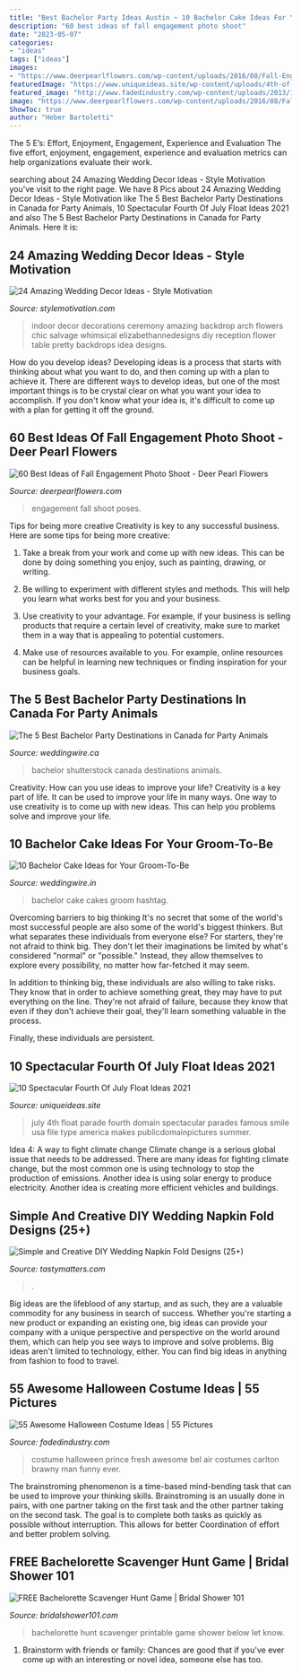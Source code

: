 ```yaml
---
title: "Best Bachelor Party Ideas Austin ~ 10 Bachelor Cake Ideas For Your Groom-to-be"
description: "60 best ideas of fall engagement photo shoot"
date: "2023-05-07"
categories:
- "ideas"
tags: ["ideas"]
images:
- "https://www.deerpearlflowers.com/wp-content/uploads/2016/08/Fall-Engagement-Photo-Shoot-and-Poses-Ideas-20.jpg"
featuredImage: "https://www.uniqueideas.site/wp-content/uploads/4th-of-july-float-free-stock-photo-public-domain-pictures-2.jpg"
featured_image: "http://www.fadedindustry.com/wp-content/uploads/2013/10/fresh-prince-costume.jpg"
image: "https://www.deerpearlflowers.com/wp-content/uploads/2016/08/Fall-Engagement-Photo-Shoot-and-Poses-Ideas-20.jpg"
ShowToc: true
author: "Heber Bartoletti"
---
```



The 5 E’s: Effort, Enjoyment, Engagement, Experience and Evaluation
The five effort, enjoyment, engagement, experience and evaluation metrics can help organizations evaluate their work.

	

		
searching about 24 Amazing Wedding Decor Ideas - Style Motivation you've visit to the right page. We have 8 Pics about 24 Amazing Wedding Decor Ideas - Style Motivation like The 5 Best Bachelor Party Destinations in Canada for Party Animals, 10 Spectacular Fourth Of July Float Ideas 2021 and also The 5 Best Bachelor Party Destinations in Canada for Party Animals. Here it is:
		
    
## 24 Amazing Wedding Decor Ideas - Style Motivation

<img loading=lazy src="http://www.stylemotivation.com/wp-content/uploads/2013/08/25-Amazing-Wedding-Decor-Ideas-12.jpg" onerror="this.onerror=null;this.src='https://tse4.mm.bing.net/th?id=OIP.oW9Yp5qc4XtmB5j1JM0-NgHaLH&amp;pid=15.1';" alt="24 Amazing Wedding Decor Ideas - Style Motivation">

_Source: stylemotivation.com_

>indoor decor decorations ceremony amazing backdrop arch flowers chic salvage whimsical elizabethannedesigns diy reception flower table pretty backdrops idea designs. 

	

How do you develop ideas?
Developing ideas is a process that starts with thinking about what you want to do, and then coming up with a plan to achieve it. There are different ways to develop ideas, but one of the most important things is to be crystal clear on what you want your idea to accomplish. If you don't know what your idea is, it's difficult to come up with a plan for getting it off the ground.

    
## 60 Best Ideas Of Fall Engagement Photo Shoot - Deer Pearl Flowers

<img loading=lazy src="https://www.deerpearlflowers.com/wp-content/uploads/2016/08/Fall-Engagement-Photo-Shoot-and-Poses-Ideas-20.jpg" onerror="this.onerror=null;this.src='https://tse3.mm.bing.net/th?id=OIP.fmVzp6Lr_O-8B3jWsf_bNgHaLH&amp;pid=15.1';" alt="60 Best Ideas of Fall Engagement Photo Shoot - Deer Pearl Flowers">

_Source: deerpearlflowers.com_

>engagement fall shoot poses. 

	

Tips for being more creative
Creativity is key to any successful business. Here are some tips for being more creative:
1. Take a break from your work and come up with new ideas. This can be done by doing something you enjoy, such as painting, drawing, or writing.

2. Be willing to experiment with different styles and methods. This will help you learn what works best for you and your business.

3. Use creativity to your advantage. For example, if your business is selling products that require a certain level of creativity, make sure to market them in a way that is appealing to potential customers.

4. Make use of resources available to you. For example, online resources can be helpful in learning new techniques or finding inspiration for your business goals.


    
## The 5 Best Bachelor Party Destinations In Canada For Party Animals

<img loading=lazy src="https://cdn0.weddingwire.ca/img_g/articles-canada/2019/03-01-2019/bachelor-party-shutterstock-772005289.jpg" onerror="this.onerror=null;this.src='https://tse4.mm.bing.net/th?id=OIP.W6x5et_aV1ztxSBsy8OpvgHaE8&amp;pid=15.1';" alt="The 5 Best Bachelor Party Destinations in Canada for Party Animals">

_Source: weddingwire.ca_

>bachelor shutterstock canada destinations animals. 

	

Creativity: How can you use ideas to improve your life?
Creativity is a key part of life. It can be used to improve your life in many ways. One way to use creativity is to come up with new ideas. This can help you problems solve and improve your life.

    
## 10 Bachelor Cake Ideas For Your Groom-To-Be

<img loading=lazy src="https://cdn0.weddingwire.in/img_g/articulos-india/2019/non-troncales/bachelor-cake/hashtag-cakes-bachelor-cake-naughty-cakes.jpg" onerror="this.onerror=null;this.src='https://tse3.mm.bing.net/th?id=OIP.1tlU3V9aT5Pw0FVVyZ756gHaHa&amp;pid=15.1';" alt="10 Bachelor Cake Ideas for Your Groom-To-Be">

_Source: weddingwire.in_

>bachelor cake cakes groom hashtag. 

	

Overcoming barriers to big thinking
It's no secret that some of the world's most successful people are also some of the world's biggest thinkers. But what separates these individuals from everyone else?
For starters, they're not afraid to think big. They don't let their imaginations be limited by what's considered "normal" or "possible." Instead, they allow themselves to explore every possibility, no matter how far-fetched it may seem.

In addition to thinking big, these individuals are also willing to take risks. They know that in order to achieve something great, they may have to put everything on the line. They're not afraid of failure, because they know that even if they don't achieve their goal, they'll learn something valuable in the process.

 Finally, these individuals are persistent.

    
## 10 Spectacular Fourth Of July Float Ideas 2021

<img loading=lazy src="https://www.uniqueideas.site/wp-content/uploads/4th-of-july-float-free-stock-photo-public-domain-pictures-2.jpg" onerror="this.onerror=null;this.src='https://tse4.mm.bing.net/th?id=OIP.mlQu7WdCaqJt5WIOwjHXNgHaE-&amp;pid=15.1';" alt="10 Spectacular Fourth Of July Float Ideas 2021">

_Source: uniqueideas.site_

>july 4th float parade fourth domain spectacular parades famous smile usa file type america makes publicdomainpictures summer. 

	

Idea 4: A way to fight climate change
Climate change is a serious global issue that needs to be addressed. There are many ideas for fighting climate change, but the most common one is using technology to stop the production of emissions. Another idea is using solar energy to produce electricity. Another idea is creating more efficient vehicles and buildings.

    
## Simple And Creative DIY Wedding Napkin Fold Designs (25+)

<img loading=lazy src="https://www.tastymatters.com/wp-content/uploads/2016/11/Wedding-napkin-folds-13-585x880.jpg" onerror="this.onerror=null;this.src='https://tse3.mm.bing.net/th?id=OIP.KY-92bOIqz5ivv8AeljP9wHaLJ&amp;pid=15.1';" alt="Simple and Creative DIY Wedding Napkin Fold Designs (25+)">

_Source: tastymatters.com_

>. 

	

Big ideas are the lifeblood of any startup, and as such, they are a valuable commodity for any business in search of success. Whether you're starting a new product or expanding an existing one, big ideas can provide your company with a unique perspective and perspective on the world around them, which can help you see ways to improve and solve problems. Big ideas aren't limited to technology, either. You can find big ideas in anything from fashion to food to travel.

    
## 55 Awesome Halloween Costume Ideas | 55 Pictures

<img loading=lazy src="http://www.fadedindustry.com/wp-content/uploads/2013/10/fresh-prince-costume.jpg" onerror="this.onerror=null;this.src='https://tse2.mm.bing.net/th?id=OIP.m5vpXRvRO0WuaV0TWX3tEAHaHa&amp;pid=15.1';" alt="55 Awesome Halloween Costume Ideas | 55 Pictures">

_Source: fadedindustry.com_

>costume halloween prince fresh awesome bel air costumes carlton brawny man funny ever. 

	

The brainstroming phenomenon is a time-based mind-bending task that can be used to improve your thinking skills. Brainstroming is an usually done in pairs, with one partner taking on the first task and the other partner taking on the second task. The goal is to complete both tasks as quickly as possible without interruption. This allows for better Coordination of effort and better problem solving.

    
## FREE Bachelorette Scavenger Hunt Game | Bridal Shower 101

<img loading=lazy src="https://bridalshower101.com/wp-content/uploads/2021/01/Bachelorette-Scavenger-Hunt.png" onerror="this.onerror=null;this.src='https://tse3.mm.bing.net/th?id=OIP.hqfkHd9Bp9ETVm-F5lqY-gHaLH&amp;pid=15.1';" alt="FREE Bachelorette Scavenger Hunt Game | Bridal Shower 101">

_Source: bridalshower101.com_

>bachelorette hunt scavenger printable game shower below let know. 

	

1. Brainstorm with friends or family: Chances are good that if you've ever come up with an interesting or novel idea, someone else has too.


